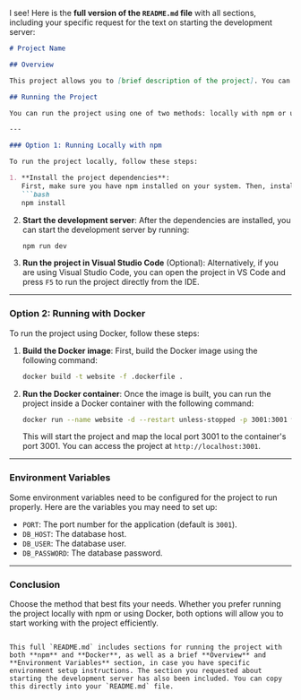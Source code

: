 I see! Here is the **full version of the `README.md` file** with all sections, including your specific request for the text on starting the development server:

```markdown
# Project Name

## Overview

This project allows you to [brief description of the project]. You can run the project either locally using npm or in a Docker container.

## Running the Project

You can run the project using one of two methods: locally with npm or using Docker.

---

### Option 1: Running Locally with npm

To run the project locally, follow these steps:

1. **Install the project dependencies**:
   First, make sure you have npm installed on your system. Then, install the required dependencies by running:
   ```bash
   npm install
   ```

2. **Start the development server**:
   After the dependencies are installed, you can start the development server by running:
   ```bash
   npm run dev
   ```

3. **Run the project in Visual Studio Code** (Optional):
   Alternatively, if you are using Visual Studio Code, you can open the project in VS Code and press `F5` to run the project directly from the IDE.

---

### Option 2: Running with Docker

To run the project using Docker, follow these steps:

1. **Build the Docker image**:
   First, build the Docker image using the following command:
   ```bash
   docker build -t website -f .dockerfile .
   ```

2. **Run the Docker container**:
   Once the image is built, you can run the project inside a Docker container with the following command:
   ```bash
   docker run --name website -d --restart unless-stopped -p 3001:3001 website
   ```

   This will start the project and map the local port 3001 to the container's port 3001. You can access the project at `http://localhost:3001`.

---

### Environment Variables

Some environment variables need to be configured for the project to run properly. Here are the variables you may need to set up:

- `PORT`: The port number for the application (default is `3001`).
- `DB_HOST`: The database host.
- `DB_USER`: The database user.
- `DB_PASSWORD`: The database password.

---

### Conclusion

Choose the method that best fits your needs. Whether you prefer running the project locally with npm or using Docker, both options will allow you to start working with the project efficiently.
```

This full `README.md` includes sections for running the project with both **npm** and **Docker**, as well as a brief **Overview** and **Environment Variables** section, in case you have specific environment setup instructions. The section you requested about starting the development server has also been included. You can copy this directly into your `README.md` file.